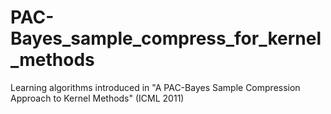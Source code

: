 PAC-Bayes_sample_compress_for_kernel_methods
============================================

Learning algorithms introduced in "A PAC-Bayes Sample Compression Approach to Kernel Methods" (ICML 2011)
